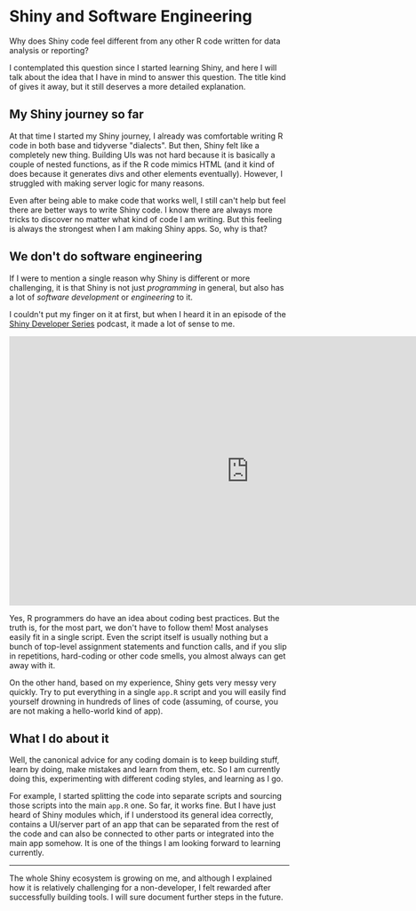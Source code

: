 # Shiny and Software Engineering

Why does Shiny code feel different from any other R code written for data
analysis or reporting?

I contemplated this question since I started learning Shiny, and here I will
talk about the idea that I have in mind to answer this question. The title
kind of gives it away, but it still deserves a more detailed explanation.

## My Shiny journey so far

At that time I started my Shiny journey, I already was comfortable writing R
code in both base and tidyverse "dialects". But then, Shiny felt like a
completely new thing. Building UIs was not hard because it is basically a
couple of nested functions, as if the R code mimics HTML (and it kind of does
because it generates divs and other elements eventually). However, I
struggled with making server logic for many reasons.

Even after being able to make code that works well, I still can't help but
feel there are better ways to write Shiny code. I know there are always more
tricks to discover no matter what kind of code I am writing. But this feeling
is always the strongest when I am making Shiny apps. So, why is that?

## We don't do software engineering

If I were to mention a single reason why Shiny is different or more
challenging, it is that Shiny is not just _programming_ in general, but also
has a lot of _software development_ or _engineering_ to it.

I couldn't put my finger on it at first, but when I heard it in an episode of
the [Shiny Developer Series](https://shinydevseries.com/) podcast, it made a
lot of sense to me.

<iframe width="862" height="485" src="https://www.youtube.com/embed/kAYcIidygiU" title="Episode 1: Shiny&#39;s past and future (RStudio Community webinar)" frameborder="0" allow="accelerometer; autoplay; clipboard-write; encrypted-media; gyroscope; picture-in-picture; web-share" allowfullscreen></iframe>

Yes, R programmers do have an idea about coding best practices. But the truth
is, for the most part, we don't have to follow them! Most analyses easily fit
in a single script. Even the script itself is usually nothing but a bunch of
top-level assignment statements and function calls, and if you slip in
repetitions, hard-coding or other code smells, you almost always can get away
with it.

On the other hand, based on my experience, Shiny gets very messy very
quickly. Try to put everything in a single `app.R` script and you will
easily find yourself drowning in hundreds of lines of code (assuming, of
course, you are not making a hello-world kind of app).

## What I do about it

Well, the canonical advice for any coding domain is to keep building stuff,
learn by doing, make mistakes and learn from them, etc. So I am currently
doing this, experimenting with different coding styles, and learning as I go.

For example, I started splitting the code into separate scripts and sourcing
those scripts into the main `app.R` one. So far, it works fine. But I have
just heard of Shiny modules which, if I understood its general idea
correctly, contains a UI/server part of an app that can be separated from the
rest of the code and can also be connected to other parts or integrated into
the main app somehow. It is one of the things I am looking forward to
learning currently.

---

The whole Shiny ecosystem is growing on me, and although I explained how it
is relatively challenging for a non-developer, I felt rewarded after
successfully building tools. I will sure document further steps in the
future.
